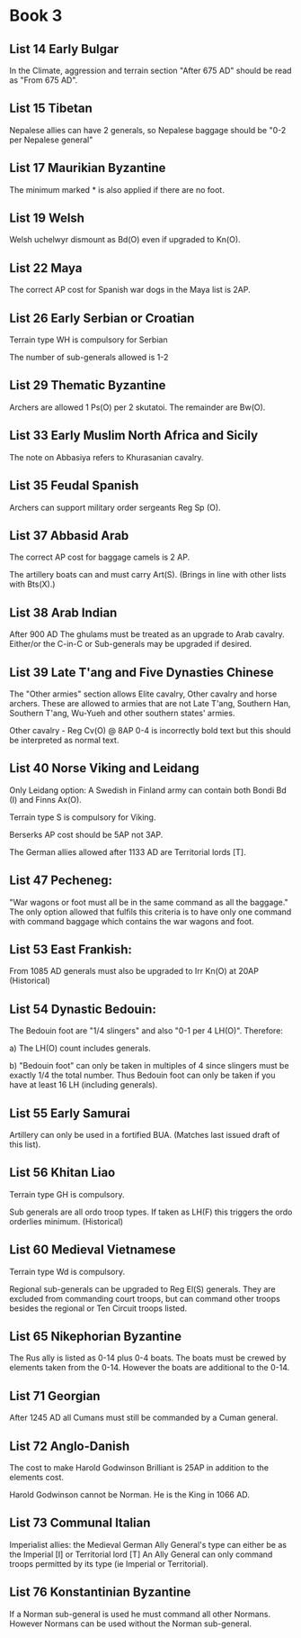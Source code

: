 # Book 3


## List 14 Early Bulgar

In the Climate, aggression and terrain section &quot;After 675 AD&quot; should be read as &quot;From 675 AD&quot;.


## List 15 Tibetan

Nepalese allies can have 2 generals, so Nepalese baggage should be &quot;0-2 per Nepalese general&quot;


## List 17 Maurikian Byzantine

The minimum marked \* is also applied if there are no foot.


## List 19 Welsh

Welsh uchelwyr dismount as Bd(O) even if upgraded to Kn(O).


## List 22 Maya

The correct AP cost for Spanish war dogs in the Maya list is 2AP.


## List 26 Early Serbian or Croatian

Terrain type WH is compulsory for Serbian

The number of sub-generals allowed is 1-2


## List 29 Thematic Byzantine

Archers are allowed 1 Ps(O) per 2 skutatoi. The remainder are Bw(O).


## List 33 Early Muslim North Africa and Sicily

The note on Abbasiya refers to Khurasanian cavalry.


## List 35 Feudal Spanish

Archers can support military order sergeants Reg Sp (O).


## List 37 Abbasid Arab

The correct AP cost for baggage camels is 2 AP.

The artillery boats can and must carry Art(S). (Brings in line with other lists with Bts(X).)


## List 38 Arab Indian

After 900 AD The ghulams must be treated as an upgrade to Arab cavalry. Either/or the C-in-C or Sub-generals may be upgraded if desired.


## List 39 Late T&#39;ang and Five Dynasties Chinese

The &quot;Other armies&quot; section allows Elite cavalry, Other cavalry and horse archers. These are allowed to armies that are not Late T&#39;ang, Southern Han, Southern T&#39;ang, Wu-Yueh and other southern states&#39; armies.

Other cavalry - Reg Cv(O) @ 8AP 0-4 is incorrectly bold text but this should be interpreted as normal text.


## List 40 Norse Viking and Leidang

Only Leidang option: A Swedish in Finland army can contain both Bondi Bd (I) and Finns Ax(O).

Terrain type S is compulsory for Viking.

Berserks AP cost should be 5AP not 3AP.

The German allies allowed after 1133 AD are Territorial lords [T].


## List 47 Pecheneg:

&quot;War wagons or foot must all be in the same command as all the baggage.&quot; The only option allowed that fulfils this criteria is to have only one command with command baggage which contains the war wagons and foot.


## List 53 East Frankish:

From 1085 AD generals must also be upgraded to Irr Kn(O) at 20AP (Historical)


## List 54 Dynastic Bedouin:

The Bedouin foot are &quot;1/4 slingers&quot; and also &quot;0-1 per 4 LH(O)&quot;. Therefore:

a) The LH(O) count includes generals.

b) &quot;Bedouin foot&quot; can only be taken in multiples of 4 since slingers must be exactly 1/4 the total number. Thus Bedouin foot can only be taken if you have at least 16 LH (including generals).


## List 55 Early Samurai

Artillery can only be used in a fortified BUA. (Matches last issued draft of this list).


## List 56 Khitan Liao

Terrain type GH is compulsory.

Sub generals are all ordo troop types. If taken as LH(F) this triggers the ordo orderlies minimum. (Historical)


## List 60 Medieval Vietnamese

Terrain type Wd is compulsory.

Regional sub-generals can be upgraded to Reg El(S) generals. They are excluded from commanding court troops, but can command other troops besides the regional or Ten Circuit troops listed.


## List 65 Nikephorian Byzantine

The Rus ally is listed as 0-14 plus 0-4 boats. The boats must be crewed by elements taken from the 0-14. However the boats are additional to the 0-14.


## List 71 Georgian

After 1245 AD all Cumans must still be commanded by a Cuman general.


## List 72 Anglo-Danish

The cost to make Harold Godwinson Brilliant is 25AP in addition to the elements cost.

Harold Godwinson cannot be Norman. He is the King in 1066 AD.


## List 73 Communal Italian

Imperialist allies: the Medieval German Ally General&#39;s type can either be as the Imperial [I] or Territorial lord [T] An Ally General can only command troops permitted by its type (ie Imperial or Territorial).


## List 76 Konstantinian Byzantine

If a Norman sub-general is used he must command all other Normans. However Normans can be used without the Norman sub-general.
